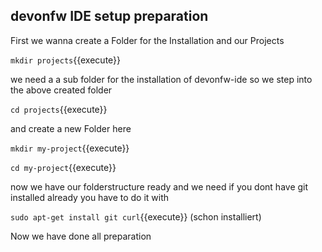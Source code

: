 ## devonfw IDE setup preparation

First we wanna create a Folder for the Installation and our Projects

`mkdir projects`{{execute}}

we need a a sub folder for the installation of devonfw-ide so we step into the above created folder

`cd projects`{{execute}}

and create a new Folder here

`mkdir my-project`{{execute}}

`cd my-project`{{execute}}

now we have our folderstructure ready and we need if you dont have git installed already you have to do it with

`sudo apt-get install git curl`{{execute}}
 (schon installiert) 

Now we have done all preparation